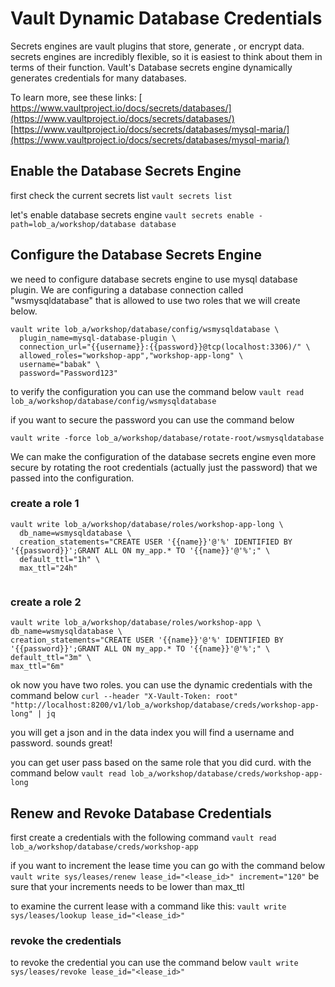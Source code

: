 
# Vault Dynamic Database Credentials
Secrets engines are vault plugins that store, generate , or encrypt data. secrets engines are incredibly flexible, so it is easiest to think about them in terms of their function.
Vault's Database secrets engine dynamically generates credentials for many databases.

To learn more, see these links:
[ https://www.vaultproject.io/docs/secrets/databases/](https://www.vaultproject.io/docs/secrets/databases/)
 [https://www.vaultproject.io/docs/secrets/databases/mysql-maria/](https://www.vaultproject.io/docs/secrets/databases/mysql-maria/)


 ## Enable the Database Secrets Engine

 first check the current secrets list 
 `vault secrets list`

let's enable database secrets engine 
`vault secrets enable -path=lob_a/workshop/database database`


## Configure the Database Secrets Engine


we need to configure database secrets engine to use mysql database plugin. 
We are configuring a database connection called "wsmysqldatabase" that is allowed to use two roles that we will create below.

```
vault write lob_a/workshop/database/config/wsmysqldatabase \
  plugin_name=mysql-database-plugin \
  connection_url="{{username}}:{{password}}@tcp(localhost:3306)/" \
  allowed_roles="workshop-app","workshop-app-long" \
  username="babak" \
  password="Password123"

``` 
to verify the configuration you can use the command below
`vault read lob_a/workshop/database/config/wsmysqldatabase`

if you want to secure the password you can use the command below

`vault write -force lob_a/workshop/database/rotate-root/wsmysqldatabase`

We can make the configuration of the database secrets engine even more secure by rotating the root credentials (actually just the password) that we passed into the configuration.

### create a role 1
```
vault write lob_a/workshop/database/roles/workshop-app-long \
  db_name=wsmysqldatabase \
  creation_statements="CREATE USER '{{name}}'@'%' IDENTIFIED BY '{{password}}';GRANT ALL ON my_app.* TO '{{name}}'@'%';" \
  default_ttl="1h" \
  max_ttl="24h"
  
  ```

### create a role 2
  ```
vault write lob_a/workshop/database/roles/workshop-app \
  db_name=wsmysqldatabase \
  creation_statements="CREATE USER '{{name}}'@'%' IDENTIFIED BY '{{password}}';GRANT ALL ON my_app.* TO '{{name}}'@'%';" \
  default_ttl="3m" \
  max_ttl="6m"
  
  ```


  ok now you have two roles. you can use the dynamic credentials with the command below
  `curl --header "X-Vault-Token: root" "http://localhost:8200/v1/lob_a/workshop/database/creds/workshop-app-long" | jq `

  you will get a json and in the data index you will find a username and password. sounds great!

  you can get user pass based on the same role that you did curd. with the command below
  `vault read lob_a/workshop/database/creds/workshop-app-long`

## Renew and Revoke Database Credentials

first create a credentials with the following command
`vault read lob_a/workshop/database/creds/workshop-app`

if you want to increment the lease time you can go with the command below
`vault write sys/leases/renew lease_id="<lease_id>" increment="120"`
be sure that your increments needs to be lower than max_ttl 

to examine the current lease with a command like this:
`vault write sys/leases/lookup lease_id="<lease_id>"`



### revoke the credentials
to revoke the credential you can use the command below
`vault write sys/leases/revoke lease_id="<lease_id>" `